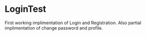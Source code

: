 # LoginTest
First working implimentation of Login and Registration.
Also partial implimentation of change password and profile.
